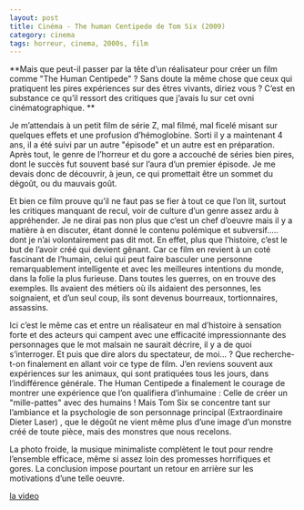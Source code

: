 ```yaml
---
layout: post
title: Cinéma - The human Centipede de Tom Six (2009)
category: cinema
tags: horreur, cinema, 2000s, film
---
```


**​Mais que peut-il passer par la tête d’un réalisateur pour créer un film comme "The Human Centipede" ? Sans doute la même chose que ceux qui pratiquent les pires expériences sur des êtres vivants, diriez vous ? C’est en substance ce qu’il ressort des critiques que j’avais lu sur cet ovni cinématographique. **

Je m’attendais à un petit film de série Z, mal filmé, mal ficelé misant sur quelques effets et une profusion d’hémoglobine. Sorti il y a maintenant 4 ans, il a été suivi par un autre "épisode" et un autre est en préparation. Après tout, le genre de l’horreur et du gore a accouché de séries bien pires, dont le succès fut souvent basé sur l’aura d’un premier épisode. Je me devais donc de découvrir, à jeun, ce qui promettait être un sommet du dégoût, ou du mauvais goût.

Et bien ce film prouve qu’il ne faut pas se fier à tout ce que l’on lit, surtout les critiques manquant de recul, voir de culture d’un genre assez ardu à appréhender. Je ne dirai pas non plus que c’est un chef d’oeuvre mais il y a matière à en discuter, étant donné le contenu polémique et subversif….. dont je n’ai volontairement pas dit mot. En effet, plus que l’histoire, c’est le but de l’avoir créé qui devient gênant. Car ce film en revient à un coté fascinant de l’humain, celui qui peut faire basculer une personne remarquablement intelligente et avec les meilleures intentions du monde, dans la folie la plus furieuse. Dans toutes les guerres, on en trouve des exemples. Ils avaient des métiers où ils aidaient des personnes, les soignaient, et d’un seul coup, ils sont devenus bourreaux, tortionnaires, assassins.

Ici c’est le même cas et entre un réalisateur en mal d’histoire à sensation forte et des acteurs qui campent avec une efficacité impressionnante des personnages que le mot malsain ne saurait décrire, il y a de quoi s’interroger. Et puis que dire alors du spectateur, de moi… ? Que recherche-t-on finalement en allant voir ce type de film. J’en reviens souvent aux expériences sur les animaux, qui sont pratiquées tous les jours, dans l’indifférence générale. The Human Centipede a finalement le courage de montrer une expérience que l’on qualifiera d’inhumaine : Celle de créer un "mille-pattes" avec des humains ! Mais Tom Six se concentre tant sur l’ambiance et la psychologie de son personnage principal (Extraordinaire Dieter Laser) , que le dégoût ne vient même plus d’une image d’un monstre créé de toute pièce, mais des monstres que nous recelons.

La photo froide, la musique minimaliste complètent le tout pour rendre l’ensemble efficace, même si assez loin des promesses horrifiques et gores. La conclusion impose pourtant un retour en arrière sur les motivations d’une telle oeuvre.

[la video](https://www.youtube.com/watch?v=IX8fKLjC__c)
